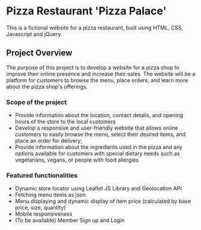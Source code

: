 # Pizza Restaurant 'Pizza Palace'

This is a fictional website for a pizza restaurant, built using HTML, CSS, Javascript and jQuery.

## Project Overview

The purpose of this project is to develop a website for a pizza shop to improve their online presence and increase their sales. The website will be a platform for customers to browse the menu, place orders, and learn more about the pizza shop's offerings.

### Scope of the project

- Provide information about the location, contact details, and opening hours of the store to the local customers
- Develop a responsive and user-friendly website that allows online customers to easily browse the menu, select their desired items, and place an order for delivery;
- Provide information about the ingredients used in the pizza and any options available for customers with special dietary needs such as vegetarians, vegans, or people with food allergies

### Featured functionalities

- Dynamic store locator using Leaflet JS Library and Geolocation API
- Fetching menu items as json
- Menu displaying and dynamic display of item price (calculated by base price, size, quantity)
- Mobile responsiveness
- (To be available) Member Sign up and Login
